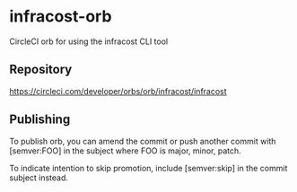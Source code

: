 # infracost-orb
CircleCI orb for using the infracost CLI tool

## Repository

https://circleci.com/developer/orbs/orb/infracost/infracost

## Publishing

To publish orb, you can amend the commit or push another commit with [semver:FOO] in the subject where FOO is major, minor, patch.

To indicate intention to skip promotion, include [semver:skip] in the commit subject instead.
